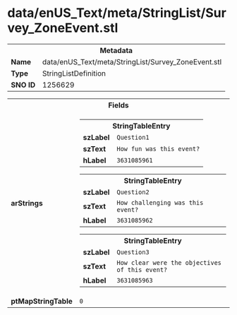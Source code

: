 <h1>data/enUS_Text/meta/StringList/Survey_ZoneEvent.stl</h1><table><tr><th colspan="100%">Metadata</th></tr><tr><td><b>Name</b></td><td>data/enUS_Text/meta/StringList/Survey_ZoneEvent.stl</td></tr><tr><td><b>Type</b></td><td>StringListDefinition</td></tr><tr><td><b>SNO ID</b></td><td>1256629</td></tr></table>

<table><tr><th colspan="100%">Fields</th></tr><tr><td><b>arStrings</b></td><td><table><tr><th colspan="100%">StringTableEntry</th></tr><tr><td><b>szLabel</b></td><td><code>Question1</code></td></tr><tr><td><b>szText</b></td><td><code>How fun was this event?</code></td></tr><tr><td><b>hLabel</b></td><td><code>3631085961</code></td></tr></table>


<table><tr><th colspan="100%">StringTableEntry</th></tr><tr><td><b>szLabel</b></td><td><code>Question2</code></td></tr><tr><td><b>szText</b></td><td><code>How challenging was this event?</code></td></tr><tr><td><b>hLabel</b></td><td><code>3631085962</code></td></tr></table>


<table><tr><th colspan="100%">StringTableEntry</th></tr><tr><td><b>szLabel</b></td><td><code>Question3</code></td></tr><tr><td><b>szText</b></td><td><code>How clear were the objectives of this event?</code></td></tr><tr><td><b>hLabel</b></td><td><code>3631085963</code></td></tr></table>


</td></tr><tr><td><b>ptMapStringTable</b></td><td><code>0</code></td></tr></table>

